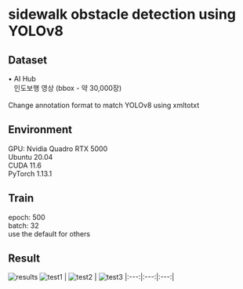 # sidewalk obstacle detection using YOLOv8

## Dataset
<div style="display:flex; flex-direction:row;">
  • AI Hub
</div>
<div style="display:flex; flex-direction:row;">
  &nbsp&nbsp 인도보행 영상 (bbox - 약 30,000장)
</div>
<br>
<div style="display:flex; flex-direction:row;">
Change annotation format to match YOLOv8 using xmltotxt
</div>

## Environment
<div style="display:flex; flex-direction:row;">
  GPU: Nvidia Quadro RTX 5000
</div>
<div style="display:flex; flex-direction:row;">
  Ubuntu 20.04
</div>
<div style="display:flex; flex-direction:row;">
  CUDA 11.6
</div>
<div style="display:flex; flex-direction:row;">
  PyTorch 1.13.1
</div>

## Train
<div style="display:flex; flex-direction:row;">
  epoch: 500
</div>
<div style="display:flex; flex-direction:row;">
  batch: 32
</div>
<div style="display:flex; flex-direction:row;">
  use the default for others
</div>

## Result
![results](https://github.com/the0807/Sidewalk-Obstacle-Detection/assets/73097985/98a4709e-78a5-4a23-8868-e593c27ba58a)
![test1](https://github.com/the0807/Sidewalk-Obstacle-Detection/assets/73097985/128fd68e-3a31-49d5-91c0-3d5be7ff2d9b) | ![test2](https://github.com/the0807/Sidewalk-Obstacle-Detection/assets/73097985/ac31dd60-bc49-418a-9f47-9003e1040d4a) | ![test3](https://github.com/the0807/Sidewalk-Obstacle-Detection/assets/73097985/1e8ad8bf-5abb-4abe-a056-6f41eea916d2)
|:---:|:---:|:---:|


